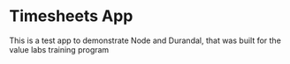 # Timesheets App

This is a test app to demonstrate Node and Durandal, that was built for the value labs training program
